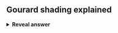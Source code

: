 ## Gourard shading explained
<details>
<summary><b>Reveal answer</b></summary>
Calculate normal at each vetex and interpolate between the values
</details>
